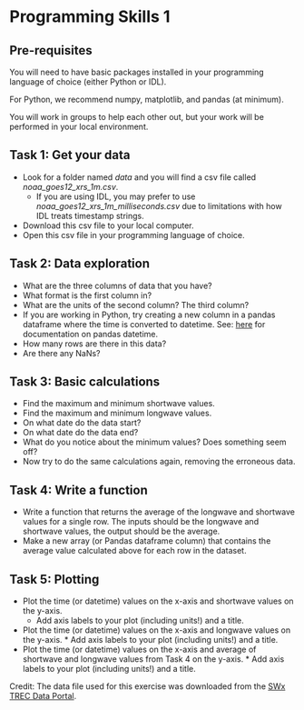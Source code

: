 # Programming Skills 1 

## Pre-requisites
You will need to have basic packages installed in your programming language of choice (either Python or IDL).

For Python, we recommend numpy, matplotlib, and pandas (at minimum).

You will work in groups to help each other out, but your work will be performed in your local environment.

## Task 1: Get your data

* Look for a folder named *data* and you will find a csv file called *noaa_goes12_xrs_1m.csv*.
 	* If you are using IDL, you may prefer to use *noaa_goes12_xrs_1m_milliseconds.csv* due to limitations with how IDL treats timestamp strings.
* Download this csv file to your local computer.
* Open this csv file in your programming language of choice.

## Task 2: Data exploration

* What are the three columns of data that you have?
* What format is the first column in?
* What are the units of the second column? The third column?
* If you are working in Python, try creating a new column in a pandas dataframe where the time is converted to datetime. See: [here](https://pandas.pydata.org/docs/reference/api/pandas.to_datetime.html) for documentation on pandas datetime.
* How many rows are there in this data?
* Are there any NaNs?

## Task 3: Basic calculations

* Find the maximum and minimum shortwave values.
* Find the maximum and minimum longwave values.
* On what date do the data start?
* On what date do the data end?
* What do you notice about the minimum values? Does something seem off?
* Now try to do the same calculations again, removing the erroneous data.

## Task 4: Write a function

* Write a function that returns the average of the longwave and shortwave values for a single row. The inputs should be the longwave and shortwave values, the output should be the average.
* Make a new array (or Pandas dataframe column) that contains the average value calculated above for each row in the dataset.

## Task 5: Plotting

* Plot the time (or datetime) values on the x-axis and shortwave values on the y-axis.
	* Add axis labels to your plot (including units!) and a title.
* Plot the time (or datetime) values on the x-axis and longwave values on the y-axis.
        * Add axis labels to your plot (including units!) and a title.
* Plot the time (or datetime) values on the x-axis and average of shortwave and longwave values from Task 4 on the y-axis.
        * Add axis labels to your plot (including units!) and a title.




Credit: The data file used for this exercise was downloaded from the [SWx TREC Data Portal](https://lasp.colorado.edu/space-weather-portal/home).
